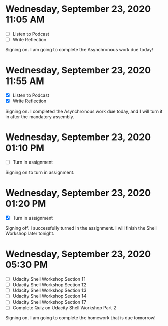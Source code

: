 # Wednesday, September 23, 2020 11:05 AM
- [ ] Listen to Podcast
- [ ] Write Reflection

Signing on. I am going to complete the Asynchronous work due today!

# Wednesday, September 23, 2020 11:55 AM
- [X] Listen to Podcast
- [X] Write Reflection

Signing on. I completed the Asynchronous work due today, and I will turn it in after the mandatory assembly.

# Wednesday, September 23, 2020 01:10 PM
- [ ] Turn in assignment

Signing on to turn in assignment.

# Wednesday, September 23, 2020 01:20 PM
- [X] Turn in assignment

Signing off. I successfully turned in the assignment. I will finish the Shell Workshop later tonight.

# Wednesday, September 23, 2020 05:30 PM
- [ ] Udacity Shell Workshop Section 11
- [ ] Udacity Shell Workshop Section 12
- [ ] Udacity Shell Workshop Section 13
- [ ] Udacity Shell Workshop Section 14
- [ ] Udacity Shell Workshop Section 17
- [ ] Complete Quiz on Udacity Shell Workshop Part 2

Signing on. I am going to complete the homework that is due tomorrow!